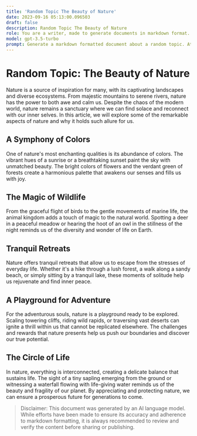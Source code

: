 ```yaml
---
title: 'Random Topic The Beauty of Nature'
date: 2023-09-16 05:13:00.096503
draft: false
description: Random Topic The Beauty of Nature
role: You are a writer, made to generate documents in markdown format. It is very important that all of the documents you generate are in valid markdown format.
model: gpt-3.5-turbo
prompt: Generate a markdown formatted document about a random topic. At the bottom, include a disclaimer explaining that the document was generated by you. The first line of the document should be the title. Make sure that the entire document is in proper markdown format, using a mix of various tags to make the document visually appealing.
---
```


# Random Topic: The Beauty of Nature

Nature is a source of inspiration for many, with its captivating landscapes and diverse ecosystems. From majestic mountains to serene rivers, nature has the power to both awe and calm us. Despite the chaos of the modern world, nature remains a sanctuary where we can find solace and reconnect with our inner selves. In this article, we will explore some of the remarkable aspects of nature and why it holds such allure for us.

## A Symphony of Colors

One of nature's most enchanting qualities is its abundance of colors. The vibrant hues of a sunrise or a breathtaking sunset paint the sky with unmatched beauty. The bright colors of flowers and the verdant green of forests create a harmonious palette that awakens our senses and fills us with joy.

## The Magic of Wildlife

From the graceful flight of birds to the gentle movements of marine life, the animal kingdom adds a touch of magic to the natural world. Spotting a deer in a peaceful meadow or hearing the hoot of an owl in the stillness of the night reminds us of the diversity and wonder of life on Earth.

## Tranquil Retreats

Nature offers tranquil retreats that allow us to escape from the stresses of everyday life. Whether it's a hike through a lush forest, a walk along a sandy beach, or simply sitting by a tranquil lake, these moments of solitude help us rejuvenate and find inner peace.

## A Playground for Adventure

For the adventurous souls, nature is a playground ready to be explored. Scaling towering cliffs, riding wild rapids, or traversing vast deserts can ignite a thrill within us that cannot be replicated elsewhere. The challenges and rewards that nature presents help us push our boundaries and discover our true potential.

## The Circle of Life

In nature, everything is interconnected, creating a delicate balance that sustains life. The sight of a tiny sapling emerging from the ground or witnessing a waterfall flowing with life-giving water reminds us of the beauty and fragility of our planet. By appreciating and protecting nature, we can ensure a prosperous future for generations to come.

>Disclaimer: This document was generated by an AI language model. While efforts have been made to ensure its accuracy and adherence to markdown formatting, it is always recommended to review and verify the content before sharing or publishing.